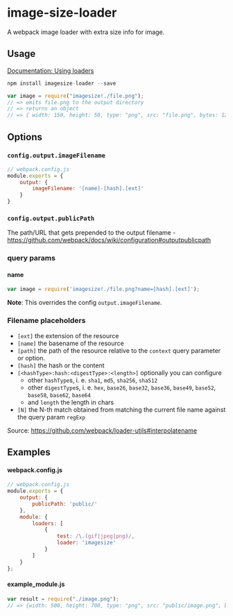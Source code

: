 # image-size-loader

A webpack image loader with extra size info for image.

## Usage

[Documentation: Using loaders](http://webpack.github.io/docs/using-loaders.html)

``` javascript
npm install imagesize-loader --save

var image = require("imagesize!./file.png");
// => emits file.png to the output directory
// => returns an object
// => { width: 150, height: 50, type: "png", src: "file.png", bytes: 1234 }
```

## Options

### `config.output.imageFilename`

```js
// webpack.config.js
module.exports = {
    output: {
        imageFilename: '[name]-[hash].[ext]'
    }
}
```

### `config.output.publicPath`

The path/URL that gets prepended to the output filename -
https://github.com/webpack/docs/wiki/configuration#outputpublicpath

### query params

#### name

```js
var image = require('imagesize!./file.png?name=[hash].[ext]');
```

**Note**: This overrides the config `output.imageFilename`.

### Filename placeholders

* `[ext]` the extension of the resource
* `[name]` the basename of the resource
* `[path]` the path of the resource relative to the `context` query parameter or option.
* `[hash]` the hash or the content
* `[<hashType>:hash:<digestType>:<length>]` optionally you can configure
  * other `hashType`s, i. e. `sha1`, `md5`, `sha256`, `sha512`
  * other `digestType`s, i. e. `hex`, `base26`, `base32`, `base36`, `base49`, `base52`, `base58`, `base62`, `base64`
  * and `length` the length in chars
* `[N]` the N-th match obtained from matching the current file name against the query param `regExp`

Source: https://github.com/webpack/loader-utils#interpolatename

## Examples

#### webpack.config.js

```js
// webpack.config.js
module.exports = {
    output: {
        publicPath: 'public/'
    },
    module: {
        loaders: [
            {
                test: /\.(gif|jpeg|png)/,
                loader: 'imagesize'
            }
        ]
    }
};
```


#### example_module.js

``` javascript
var result = require("./image.png");
// => {width: 500, height: 700, type: "png", src: "public/image.png", bytes: 1234}
```
